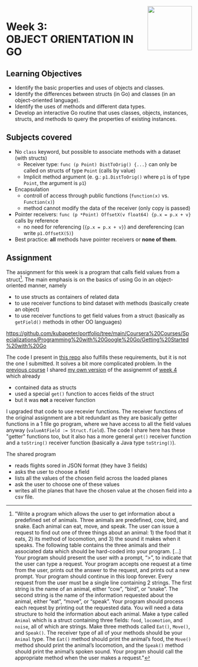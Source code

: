 <a href="../">
<img src="/img/Functions,%20Methods,%20and%20Interfaces%20in%20Go%20logo.avif" width="120" align="right">
</a>

# Week 3: <br> OBJECT ORIENTATION IN GO

## Learning Objectives
- Identify the basic properties and uses of objects and classes.
- Identify the differences between structs (in Go) and classes (in an object-oriented language).
- Identify the uses of methods and different data types.
- Develop an interactive Go routine that uses classes, objects, instances, structs, and methods to query the properties of existing instances.

## Subjects covered
- No `class` keyword, but possible to associate methods with a dataset (with structs)
  - Receiver type: `func (p Point) DistToOrig() {...}` can only be called on structs of type `Point` (calls by value)
  - Implicit method argument (e. g.: `p1.DistToOrig()` where `p1` is of type `Point`, the argument is `p1`)
- Encapsulation
  - controll of access through public functions (`function(x)` vs. `Function(x)`)
  - method cannot modify the data of the receiver (only copy is passed)
- Pointer receivers: `func (p *Point) OffsetX(v float64) {p.x = p.x + v}` calls by reference
  - no need for referencing (`{p.x = p.x + v}`) and dereferencing (can write `p1.OffsetX(5)`)
- Best practice: **all** methods have pointer receivers or **none of them**.

## Assignment

The assignment for this week is a program that calls field values from a struct[^1]. The main emphasis is on the basics of using Go in an object-oriented manner, namely
- to use structs as containers of related data
- to use receiver functions to bind dataset with methods (basically create an object)
- to use receiver functions to get field values from a struct (basically as `getField()` methods in other OO languages)

https://github.com/kubapeter/portfolio/tree/main/Coursera%20Courses/Specializations/Programming%20with%20Google%20Go/Getting%20Started%20with%20Go

The code I present in [this repo](./quasiObjects.go) also fulfills these requirements, but it is not the one I submitted. It solves a bit more complicated problem. In the [previous course](../../Getting%20Started%20with%20Go) I shared [my own version](../../Getting%20Started%20with%20Go/Week%204/readwrite.go) of the assignemnt of [week 4](../../Getting%20Started%20with%20Go/Week%204) which already 
- contained data as structs
- used a special `get()` function to acces fields of the struct
- but it was **not** a receiver function

I upgraded that code to use recevier functions. The receiver functions of the original assignment are a bit redundant as they are basically getter functions in a 1 file go program, where we have access to all the field values anyway (`valueAtField := Struct.field`). The code I share here has these "getter" functions too, but it also has a more general `get()` receiver function and a `toString()` receiver function (basically a Java type `toString()`). 

The shared program 
- reads flights sored in JSON format (they have 3 fields) 
- asks the user to choose a field 
- lists all the values of the chosen field across the loaded planes 
- ask the user to choose one of these values 
- writes all the planes that have the chosen value at the chosen field into a csv file. 


[^1]: "Write a program which allows the user to get information about a predefined set of animals. Three animals are predefined, cow, bird, and snake. Each animal can eat, move, and speak. The user can issue a request to find out one of three things about an animal: 1) the food that it eats, 2) its method of locomotion, and 3) the sound it makes when it speaks. The following table contains the three animals and their associated data which should be hard-coded into your program. \[...\] 
  Your program should present the user with a prompt, “>”, to indicate that the user can type a request. Your program accepts one request at a time from the user, prints out the answer to the request, and prints out a new prompt. Your program should continue in this loop forever. Every request from the user must be a single line containing 2 strings. The first string is the name of an animal, either “cow”, “bird”, or “snake”. The second string is the name of the information requested about the animal, either “eat”, “move”, or “speak”. Your program should process each request by printing out the requested data.
  You will need a data structure to hold the information about each animal. Make a type called `Animal` which is a struct containing three fields: `food`, `locomotion`, and `noise`, all of which are strings. Make three methods called `Eat()`, `Move()`, and `Speak()`. The receiver type of all of your methods should be your `Animal` type. The `Eat()` method should print the animal’s food, the `Move()` method should print the animal’s locomotion, and the `Speak()` method should print the animal’s spoken sound. Your program should call the appropriate method when the user makes a request."
